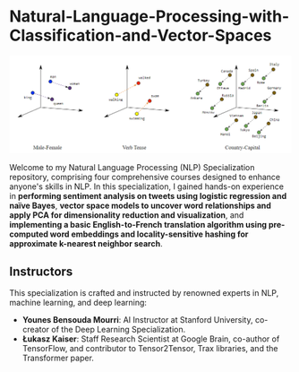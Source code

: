 # Natural-Language-Processing-with-Classification-and-Vector-Spaces

![NLP 1](assets/img/NLP_1.png)

Welcome to my Natural Language Processing (NLP) Specialization repository, comprising four comprehensive courses designed to enhance anyone's skills in NLP. In this specialization, I gained hands-on experience in **performing sentiment analysis on tweets using logistic regression and naïve Bayes**, **vector space models to uncover word relationships and apply PCA for dimensionality reduction and visualization**, and **implementing a basic English-to-French translation algorithm using pre-computed word embeddings and locality-sensitive hashing for approximate k-nearest neighbor search**.



## Instructors

This specialization is crafted and instructed by renowned experts in NLP, machine learning, and deep learning:

- **Younes Bensouda Mourri**: AI Instructor at Stanford University, co-creator of the Deep Learning Specialization.
- **Łukasz Kaiser**: Staff Research Scientist at Google Brain, co-author of TensorFlow, and contributor to Tensor2Tensor, Trax libraries, and the Transformer paper.
